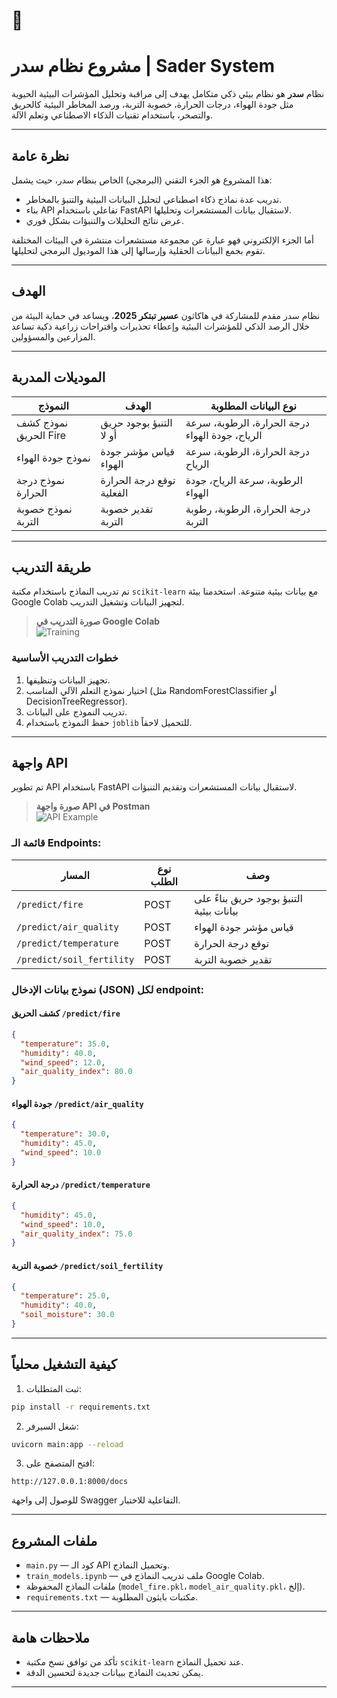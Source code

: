 # 🌿

# مشروع نظام سدر | Sader System

نظام **سدر** هو نظام بيئي ذكي متكامل يهدف إلى مراقبة وتحليل المؤشرات البيئية الحيوية مثل جودة الهواء، درجات الحرارة، خصوبة التربة، ورصد المخاطر البيئية كالحريق والتصحر، باستخدام تقنيات الذكاء الاصطناعي وتعلم الآلة.

---

## نظرة عامة

هذا المشروع هو الجزء التقني (البرمجي) الخاص بنظام سدر، حيث يشمل:

- تدريب عدة نماذج ذكاء اصطناعي لتحليل البيانات البيئية والتنبؤ بالمخاطر.
- بناء API تفاعلي باستخدام FastAPI لاستقبال بيانات المستشعرات وتحليلها.
- عرض نتائج التحليلات والتنبؤات بشكل فوري.

أما الجزء الإلكتروني فهو عبارة عن مجموعة مستشعرات منتشرة في البيئات المختلفة تقوم بجمع البيانات الحقلية وإرسالها إلى هذا الموديول البرمجي لتحليلها.

---

## الهدف

نظام سدر مقدم للمشاركة في هاكاثون **عسير تبتكر 2025**، ويساعد في حماية البيئة من خلال الرصد الذكي للمؤشرات البيئية وإعطاء تحذيرات واقتراحات زراعية ذكية تساعد المزارعين والمسؤولين.

---

## الموديلات المدربة

| النموذج                  | الهدف                        | نوع البيانات المطلوبة                     |
|-------------------------|----------------------------|-------------------------------------------|
| نموذج كشف الحريق Fire   | التنبؤ بوجود حريق أو لا     | درجة الحرارة، الرطوبة، سرعة الرياح، جودة الهواء |
| نموذج جودة الهواء       | قياس مؤشر جودة الهواء        | درجة الحرارة، الرطوبة، سرعة الرياح        |
| نموذج درجة الحرارة     | توقع درجة الحرارة الفعلية   | الرطوبة، سرعة الرياح، جودة الهواء          |
| نموذج خصوبة التربة     | تقدير خصوبة التربة          | درجة الحرارة، الرطوبة، رطوبة التربة        |

---

## طريقة التدريب

تم تدريب النماذج باستخدام مكتبة `scikit-learn` مع بيانات بيئية متنوعة. استخدمنا بيئة Google Colab لتجهيز البيانات وتشغيل التدريب.

> **صورة التدريب في Google Colab**  
> ![Training](https://i.ibb.co/DfnFwdhf/image.png)

### خطوات التدريب الأساسية

1. تجهيز البيانات وتنظيفها.
2. اختيار نموذج التعلم الآلي المناسب (مثل RandomForestClassifier أو DecisionTreeRegressor).
3. تدريب النموذج على البيانات.
4. حفظ النموذج باستخدام `joblib` للتحميل لاحقاً.

---

## واجهة API

تم تطوير API باستخدام FastAPI لاستقبال بيانات المستشعرات وتقديم التنبؤات. 

> **صورة واجهة API في Postman**  
> ![API Example](https://i.ibb.co/nqGVLrQb/image.png)

### قائمة الـ Endpoints:

| المسار                 | نوع الطلب | وصف                                            |
|-----------------------|-----------|------------------------------------------------|
| `/predict/fire`        | POST      | التنبؤ بوجود حريق بناءً على بيانات بيئية       |
| `/predict/air_quality` | POST      | قياس مؤشر جودة الهواء                           |
| `/predict/temperature` | POST      | توقع درجة الحرارة                              |
| `/predict/soil_fertility`| POST    | تقدير خصوبة التربة                              |

### نموذج بيانات الإدخال (JSON) لكل endpoint:

#### كشف الحريق `/predict/fire`
```json
{
  "temperature": 35.0,
  "humidity": 40.0,
  "wind_speed": 12.0,
  "air_quality_index": 80.0
}
````

#### جودة الهواء `/predict/air_quality`

```json
{
  "temperature": 30.0,
  "humidity": 45.0,
  "wind_speed": 10.0
}
```

#### درجة الحرارة `/predict/temperature`

```json
{
  "humidity": 45.0,
  "wind_speed": 10.0,
  "air_quality_index": 75.0
}
```

#### خصوبة التربة `/predict/soil_fertility`

```json
{
  "temperature": 25.0,
  "humidity": 40.0,
  "soil_moisture": 30.0
}
```

---

## كيفية التشغيل محلياً

1. ثبت المتطلبات:

```bash
pip install -r requirements.txt
```

2. شغل السيرفر:

```bash
uvicorn main:app --reload
```

3. افتح المتصفح على:

```
http://127.0.0.1:8000/docs
```

للوصول إلى واجهة Swagger التفاعلية للاختبار.

---

## ملفات المشروع

* `main.py` — كود الـ API وتحميل النماذج.
* `train_models.ipynb` — ملف تدريب النماذج في Google Colab.
* ملفات النماذج المحفوظة (`model_fire.pkl`، `model_air_quality.pkl`، إلخ).
* `requirements.txt` — مكتبات بايثون المطلوبة.

---

## ملاحظات هامة

* تأكد من توافق نسخ مكتبة `scikit-learn` عند تحميل النماذج.
* يمكن تحديث النماذج ببيانات جديدة لتحسين الدقة.

---